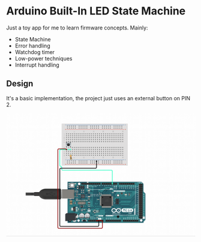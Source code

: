 # Arduino Built-In LED State Machine

Just a toy app for me to learn firmware concepts. Mainly:

- State Machine
- Error handling
- Watchdog timer
- Low-power techniques
- Interrupt handling

## Design

It's a basic implementation, the project just uses an external button on PIN 2.

![Circuit-layout](/resources/images/Circuit_img_zoomed.png)
